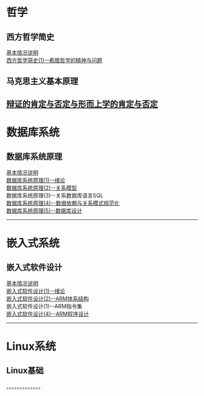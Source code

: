 # 哲学
## 西方哲学简史
[基本情况说明](./Philosophy/a_brief_history_of_western_philosophy/README.md)      
[西方哲学简史(1)--希腊哲学的精神与问题](./Philosophy/a_brief_history_of_western_philosophy/the_spirit_and_problem_of_Greek_philosophy.md)     

## 马克思主义基本原理
[辩证的肯定与否定与形而上学的肯定与否定](./Philosophy/the_basic_principle_of_marxism/affirmative_and_negative.md)
----------------------------------------

# 数据库系统
## 数据库系统原理
[基本情况说明](./DataBase/principle_of_database/README.md)                 
[数据库系统原理(1)--绪论](./DataBase/principle_of_database/introduction.md)    
[数据库系统原理(2)--关系模型](./DataBase/principle_of_database/relationship_model.md)    
数据库系统原理(3)--关系数据库语言SQL         
[数据库系统原理(4)--数据依赖与关系模式规范化](./DataBase/principle_of_database/data_dependence_and_relationship_pattern_normalization.md)       
[数据库系统原理(5)--数据库设计](./DataBase/principle_of_database/database_design.md)

----------------------------------------

# 嵌入式系统
## 嵌入式软件设计
[基本情况说明](./EmbeddedSystem/embedded_software_design/README.md)                       
[嵌入式软件设计(1)--绪论](./EmbeddedSystem/embedded_software_design/introduction.md)      
[嵌入式软件设计(2)--ARM体系结构](./EmbeddedSystem/embedded_software_design/ARM_architecture.md)             
 嵌入式软件设计(1)--ARM指令集       
[嵌入式软件设计(4)--ARM程序设计](./EmbeddedSystem/embedded_software_design/ARM_programming.md)      


----------------------------------------

# Linux系统
## Linux基础
。。。。。。。。。。。。。
